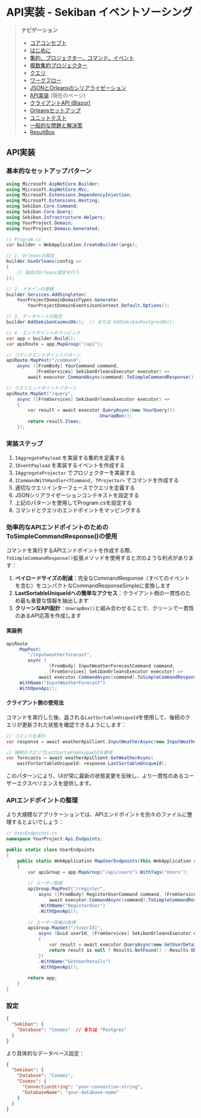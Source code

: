 # API実装 - Sekiban イベントソーシング

> **ナビゲーション**
> - [コアコンセプト](01_core_concepts.md)
> - [はじめに](02_getting_started.md)
> - [集約、プロジェクター、コマンド、イベント](03_aggregate_command_events.md)
> - [複数集約プロジェクター](04_multiple_aggregate_projector.md)
> - [クエリ](05_query.md)
> - [ワークフロー](06_workflow.md)
> - [JSONとOrleansのシリアライゼーション](07_json_orleans_serialization.md)
> - [API実装](08_api_implementation.md) (現在のページ)
> - [クライアントAPI (Blazor)](09_client_api_blazor.md)
> - [Orleansセットアップ](10_orleans_setup.md)
> - [ユニットテスト](11_unit_testing.md)
> - [一般的な問題と解決策](12_common_issues.md)
> - [ResultBox](13_result_box.md)

## API実装

### 基本的なセットアップパターン

```csharp
using Microsoft.AspNetCore.Builder;
using Microsoft.AspNetCore.Mvc;
using Microsoft.Extensions.DependencyInjection;
using Microsoft.Extensions.Hosting;
using Sekiban.Core.Command;
using Sekiban.Core.Query;
using Sekiban.Infrastructure.Helpers;
using YourProject.Domain;
using YourProject.Domain.Generated;

// Program.cs
var builder = WebApplication.CreateBuilder(args);

// 1. Orleansの設定
builder.UseOrleans(config =>
{
    // 独自のOrleans設定を行う
});

// 2. ドメインの登録
builder.Services.AddSingleton(
    YourProjectDomainDomainTypes.Generate(
        YourProjectDomainEventsJsonContext.Default.Options));

// 3. データベースの設定
builder.AddSekibanCosmosDb();  // または AddSekibanPostgresDb();

// 4. エンドポイントのマッピング
var app = builder.Build();
var apiRoute = app.MapGroup("/api");

// コマンドエンドポイントパターン
apiRoute.MapPost("/command",
    async ([FromBody] YourCommand command, 
           [FromServices] SekibanOrleansExecutor executor) => 
        await executor.CommandAsync(command).ToSimpleCommandResponse().UnwrapBox());

// クエリエンドポイントパターン
apiRoute.MapGet("/query",
    async ([FromServices] SekibanOrleansExecutor executor) =>
    {
        var result = await executor.QueryAsync(new YourQuery())
                                  .UnwrapBox();
        return result.Items;
    });
```

### 実装ステップ

1. `IAggregatePayload` を実装する集約を定義する
2. `IEventPayload` を実装するイベントを作成する
3. `IAggregateProjector` でプロジェクターを実装する
4. `ICommandWithHandler<TCommand, TProjector>` でコマンドを作成する
5. 適切なクエリインターフェースでクエリを定義する
6. JSONシリアライゼーションコンテキストを設定する
7. 上記のパターンを使用してProgram.csを設定する
8. コマンドとクエリのエンドポイントをマッピングする

### 効率的なAPIエンドポイントのためのToSimpleCommandResponse()の使用

コマンドを実行するAPIエンドポイントを作成する際、`ToSimpleCommandResponse()`拡張メソッドを使用すると次のような利点があります：

1. **ペイロードサイズの削減**：完全なCommandResponse（すべてのイベントを含む）をコンパクトなCommandResponseSimpleに変換します
2. **LastSortableUniqueIdへの簡単なアクセス**：クライアント側の一貫性のため最も重要な情報を抽出します
3. **クリーンなAPI設計**：`UnwrapBox()`と組み合わせることで、クリーンで一貫性のあるAPI応答を作成します

#### 実装例

```csharp
apiRoute
    .MapPost(
        "/inputweatherforecast",
        async (
                [FromBody] InputWeatherForecastCommand command,
                [FromServices] SekibanOrleansExecutor executor) =>
            await executor.CommandAsync(command).ToSimpleCommandResponse().UnwrapBox())
    .WithName("InputWeatherForecast")
    .WithOpenApi();
```

#### クライアント側の使用法

コマンドを実行した後、返される`LastSortableUniqueId`を使用して、後続のクエリが更新された状態を確認できるようにします：

```csharp
// コマンドを実行
var response = await weatherApiClient.InputWeatherAsync(new InputWeatherForecastCommand(...));

// 後続のクエリでLastSortableUniqueIdを使用
var forecasts = await weatherApiClient.GetWeatherAsync(
    waitForSortableUniqueId: response.LastSortableUniqueId);
```

このパターンにより、UIが常に最新の状態変更を反映し、より一貫性のあるユーザーエクスペリエンスを提供します。

### APIエンドポイントの整理

より大規模なアプリケーションでは、APIエンドポイントを別々のファイルに整理するとよいでしょう：

```csharp
// UserEndpoints.cs
namespace YourProject.Api.Endpoints;

public static class UserEndpoints
{
    public static WebApplication MapUserEndpoints(this WebApplication app)
    {
        var apiGroup = app.MapGroup("/api/users").WithTags("Users");
        
        // ユーザー登録
        apiGroup.MapPost("/register",
            async ([FromBody] RegisterUserCommand command, [FromServices] SekibanOrleansExecutor executor) =>
                await executor.CommandAsync(command).ToSimpleCommandResponse().UnwrapBox())
            .WithName("RegisterUser")
            .WithOpenApi();
            
        // ユーザー詳細の取得
        apiGroup.MapGet("/{userId}",
            async (Guid userId, [FromServices] SekibanOrleansExecutor executor) =>
            {
                var result = await executor.QueryAsync(new GetUserDetailsQuery(userId)).UnwrapBox();
                return result is null ? Results.NotFound() : Results.Ok(result);
            })
            .WithName("GetUserDetails")
            .WithOpenApi();
            
        return app;
    }
}
```

### 設定

```json
{
  "Sekiban": {
    "Database": "Cosmos"  // または "Postgres"
  }
}
```

より具体的なデータベース設定：

```json
{
  "Sekiban": {
    "Database": "Cosmos",
    "Cosmos": {
      "ConnectionString": "your-connection-string",
      "DatabaseName": "your-database-name"
    }
  }
}
```